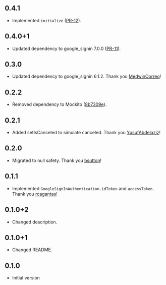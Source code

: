 ## 0.4.1

- Implemented `initialize` ([PR-12](https://github.com/atn832/google_sign_in_mocks/pull/12)).

## 0.4.0+1

- Updated dependency to google_signin 7.0.0 ([PR-11](https://github.com/atn832/google_sign_in_mocks/pull/11)).

## 0.3.0

- Updated dependency to google_signin 6.1.2. Thank you [MedwinCorreo](https://github.com/atn832/google_sign_in_mocks/pull/8)!

## 0.2.2

- Removed dependency to Mockito ([8b7309e](https://github.com/atn832/google_sign_in_mocks/commit/8b7309eec4cfb2c799772f7f25eb4c26b397bb9c)).

## 0.2.1

- Added setIsCanceled to simulate canceled. Thank you [YusufAbdelaziz](https://github.com/YusufAbdelaziz)!

## 0.2.0

- Migrated to null safety. Thank you [bsutton](https://github.com/bsutton)!

## 0.1.1

- Implemented `GoogleSignInAuthentication.idToken` and `accessToken`. Thank you [rcagantas](https://github.com/rcagantas)!

## 0.1.0+2

- Changed description.

## 0.1.0+1

- Changed README.

## 0.1.0

- Initial version

